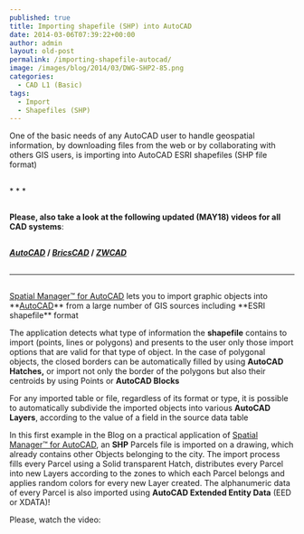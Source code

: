 ```yaml
---
published: true
title: Importing shapefile (SHP) into AutoCAD
date: 2014-03-06T07:39:22+00:00
author: admin
layout: old-post
permalink: /importing-shapefile-autocad/
image: /images/blog/2014/03/DWG-SHP2-85.png
categories:
  - CAD L1 (Basic)
tags:
  - Import
  - Shapefiles (SHP)
---
```

One of the basic needs of any AutoCAD user to handle geospatial information, by downloading files from the web or by collaborating with others GIS users, is importing into AutoCAD ESRI shapefiles (SHP file format)<!--more-->

<h2></h2>
* * *

<h2></h2>


<span><strong>Please, also take a look at the following updated (MAY18) videos for all CAD systems</strong>:</span>

<h2></h2>
<span><strong><span><em><a href="https://youtu.be/wgwoMvq9tIk?rel=0" target="_blank" rel="nofollow">AutoCAD</a></em></span> / <span><em><a href="https://youtu.be/sOfDVtCinnk?rel=0" target="_blank" rel="nofollow">BricsCAD</a></em></span> / <span><em><a href="https://youtu.be/i1Q9jVaEbVM?rel=0" target="_blank" rel="nofollow">ZWCAD</a></em></span></strong></span>

<h2></h2>


* * *

<h2></h2>
<a href="/spm-forautocad/" target="_blank" rel="nofollow">Spatial Manager™ for AutoCAD</a> lets you to import graphic objects into **<a title="Autodesk" href="http://www.autodesk.com/" target="_blank" rel="nofollow">AutoCAD</a>** from a large number of GIS sources including **ESRI shapefile** format

The application detects what type of information the **shapefile** contains to import (points, lines or polygons) and presents to the user only those import options that are valid for that type of object. In the case of polygonal objects, the closed borders can be automatically filled by using **AutoCAD Hatches,** or import not only the border of the polygons but also their centroids by using Points or **AutoCAD Blocks**

For any imported table or file, regardless of its format or type, it is possible to automatically subdivide the imported objects into various **AutoCAD Layers**, according to the value of a field in the source data table

In this first example in the Blog on a practical application of <a href="/spm-forautocad/" target="_blank" rel="nofollow">Spatial Manager™ for AutoCAD</a>, an **SHP** Parcels file is imported on a drawing, which already contains other Objects belonging to the city. The import process fills every Parcel using a Solid transparent Hatch, distributes every Parcel into new Layers according to the zones to which each Parcel belongs and applies random colors for every new Layer created. The alphanumeric data of every Parcel is also imported using **AutoCAD Extended Entity Data** (EED or XDATA)!

Please, watch the video: